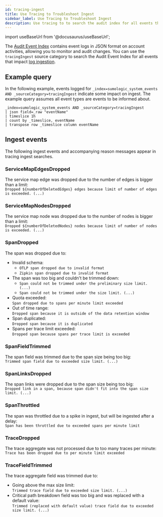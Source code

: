 ```yaml
---
id: tracing-ingest
title: Use Tracing to Troubleshoot Ingest
sidebar_label: Use Tracing to Troubleshoot Ingest
description: Use tracing to to search the audit index for all events that impact ingest.
---
```


import useBaseUrl from '@docusaurus/useBaseUrl';

The [Audit Event Index](/docs/manage/security/audit-event-index/) contains event logs in JSON format on account activities, allowing you to monitor and audit changes. You can use the `tracingIngest` source category to search the Audit Event Index for all events that impact [log ingestion](/docs/manage/ingestion-volume/log-ingestion/).

## Example query
In the following example, events logged for `_index=sumologic_system_events AND _sourceCategory=tracingIngest` indicate some impact on ingest. The example query assumes all event types are events to be informed about.
```
_index=sumologic_system_events AND _sourceCategory=tracingIngest
| json field=_raw "eventName"
| timeslice 1h
| count by _timeslice, eventName
| transpose row _timeslice column eventName
```

## Ingest events
The following ingest events and accompanying reason messages appear in tracing ingest searches.

### ServiceMapEdgesDropped
The service map edge was dropped due to the number of edges is bigger than a limit:<br/>`Dropped ${numberOfDeletedEdges} edges because limit of number of edges is exceeded. (...)` 

### ServiceMapNodesDropped
The service map node was dropped due to the number of nodes is bigger than a limit:<br/>`Dropped ${numberOfDeletedNodes} nodes because limit of number of nodes is exceeded. (...)`

### SpanDropped
The span was dropped due to:
* Invalid schema:
   * `OTLP span dropped due to invalid format`
   * `Zipkin span dropped due to invalid format`
* The span was too big and couldn't be trimmed down: 
   * `Span could not be trimmed under the preliminary size limit. (...)`
   * `Span could not be trimmed under the size limit. (...)` 
* Quota exceeded:<br/>`Span dropped due to spans per minute limit exceeded`
* Out of time range:<br/>`Dropped span because it is outside of the data retention window`
* Span duplicated:<br/>`Dropped span because it is duplicated`  
* Spans per trace limit exceeded:<br/>`Dropped span because spans per trace limit is exceeded`

### SpanFieldTrimmed
The span field was trimmed due to the span size being too big:<br/>`Trimmed span field due to exceeded size limit. (...)`

### SpanLinksDropped
The span links were dropped due to the span size being too big:<br/>`Dropped link in a span, because span didn't fit into the span size limit. (...)`

### SpanThrottled
The span was throttled due to a spike in ingest, but will be ingested after a delay:<br/>`Span has been throttled due to exceeded spans per minute limit`

### TraceDropped
The trace aggregate was not processed due to too many traces per minute:<br/>`Trace has been dropped due to per minute limit exceeded`

### TraceFieldTrimmed
The trace aggregate field was trimmed due to:
* Going above the max size limit:<br/>`Trimmed trace field due to exceeded size limit. (...)`  
* Critical path breakdown field was too big and was replaced with a default value:<br/>`Trimmed (replaced with default value) trace field due to exceeded size limit. (...)`
